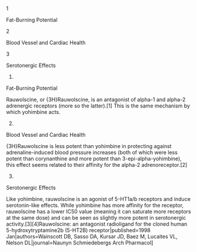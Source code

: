 1

Fat-Burning Potential

2

Blood Vessel and Cardiac Health

3

Serotonergic Effects

1.

Fat-Burning Potential

Rauwolscine, or {3H}Rauwolscine, is an antagonist of alpha-1 and alpha-2 adrenergic receptors (more so the latter).[1] This is the same mechanism by which yohimbine acts.

2.

Blood Vessel and Cardiac Health

{3H}Rauwolscine is less potent than yohimbine in protecting against adrenaline-induced blood pressure increases (both of which were less potent than corynanthine and more potent than 3-epi-alpha-yohimbine), this effect seems related to their affinity for the alpha-2 adrenoreceptor.[2]

3.

Serotonergic Effects

Like yohimbine, rauwolscine is an agonist of 5-HT1a/b receptors and induce serotonin-like effects. While yohimbine has more affinity for the receptor, rauwolscine has a lower IC50 value (meaning it can saturate more receptors at the same dose) and can be seen as slightly more potent in serotonergic activity.[3][4]Rauwolscine: an antagonist radioligand for the cloned human 5-hydroxytryptamine2b (5-HT2B) receptor|published=1998 Jan|authors=Wainscott DB, Sasso DA, Kursar JD, Baez M, Lucaites VL, Nelson DL|journal=Naunyn Schmiedebergs Arch Pharmacol]


